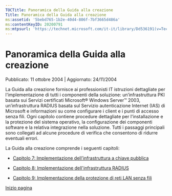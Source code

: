 ```yaml
---
TOCTitle: Panoramica della Guida alla creazione
Title: Panoramica della Guida alla creazione
ms:assetid: '5bebd765-1b2e-40d4-806f-7bf3665d486a'
ms:contentKeyID: 20200791
ms:mtpsurl: 'https://technet.microsoft.com/it-it/library/Dd536191(v=TechNet.10)'
---
```


Panoramica della Guida alla creazione
=====================================

Pubblicato: 11 ottobre 2004 | Aggiornato: 24/11/2004

La Guida alla creazione fornisce ai professionisti IT istruzioni dettagliate per l'implementazione di tutti i componenti della soluzione: un’infrastruttura PKI basata sui Servizi certificati Microsoft® Windows Server™ 2003, un’infrastruttura RADIUS basata sul Servizio autenticazione Internet (IAS) di Microsoft e informazioni su come configurare i client e i punti di accesso senza fili. Ogni capitolo contiene procedure dettagliate per l'installazione e la protezione del sistema operativo, la configurazione dei componenti software e la relativa integrazione nella soluzione. Tutti i passaggi principali sono collegati ad alcune procedure di verifica che consentono di ridurre eventuali errori.

La Guida alla creazione comprende i seguenti capitoli:

-   [Capitolo 7: Implementazione dell’infrastruttura a chiave pubblica](https://technet.microsoft.com/it-it/library/50df104f-0496-4d76-8ef3-0eabf796de2f(v=TechNet.10))

-   [Capitolo 8: Implementazione dell'infrastruttura RADIUS](https://technet.microsoft.com/it-it/library/ad283f7c-fd17-4c80-aada-4cdf79856bae(v=TechNet.10))

-   [Capitolo 9: Implementazione della protezione di reti LAN senza fili](https://technet.microsoft.com/it-it/library/381cbd10-e6a4-49f3-9ed8-9cdb60e898cb(v=TechNet.10))

[](#mainsection)[Inizio pagina](#mainsection)
